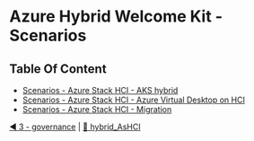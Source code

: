 # Azure Hybrid Welcome Kit - Scenarios

## Table Of Content
- [Scenarios - Azure Stack HCI - AKS hybrid](./aksworkload/readme.md)
- [Scenarios - Azure Stack HCI - Azure Virtual Desktop on HCI](./avd/readme.md)
- [Scenarios - Azure Stack HCI - Migration](./migration/readme.md)
    

[◀ 3 - governance](../3%20-%20governance/readme.md) | [🔼 hybrid_AsHCI](../readme.md)